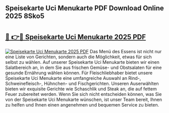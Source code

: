 ## Speisekarte Uci Menukarte PDF Download Online 2025 8Sko5

# <h2><a href="http://gc7icg.nevu.top/?p=Speisekarte+Uci+Menukarte">🔗 👉🔴 Speisekarte Uci Menukarte 2025 PDF</a></h2>

[![Speisekarte Uci Menukarte 2025 PDF](https://i.imgur.com/dBaPXMq.png)](http://gc7icg.nevu.top/?p=Speisekarte+Uci+Menukarte)
Das Menü des Essens ist nicht nur eine Liste von Gerichten, sondern auch die Möglichkeit, etwas für sich selbst zu wählen. Auf unserer Speisekarte Uci Menukarte bieten wir einen Salatbereich an, in dem Sie aus frischen Gemüse- und Obstsalaten für eine gesunde Ernährung wählen können. Für Fleischliebhaber bietet unsere Speisekarte Uci Menukarte eine umfangreiche Auswahl an Rind-, Schweinefleisch-, Hühnchen- und Fischgerichten. Unseren Auserwählten bieten wir exquisite Gerichte wie Schaschlik und Steak an, die auf fettem Feuer zubereitet werden. Wenn Sie sich nicht entscheiden können, was Sie von der Speisekarte Uci Menukarte wünschen, ist unser Team bereit, Ihnen zu helfen und Ihnen einen angenehmen und bequemen Service zu bieten.
